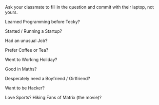 Ask your classmate to fill in the question and commit with their laptop, not yours.

Learned Programming before Tecky?

Started / Running a Startup?

Had an unusual Job?

Prefer Coffee or Tea?

Went to Working Holiday?

Good in Maths?

Desperately need a Boyfriend / Girlfriend?

Want to be Hacker?

Love Sports?
Hiking
Fans of Matrix (the movie)?